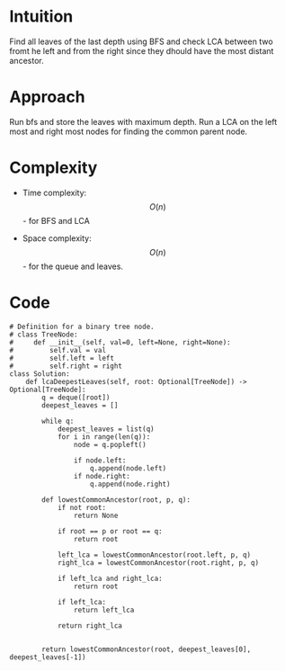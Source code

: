 # Intuition
Find all leaves of the last depth using BFS and check LCA between two fromt he left and from the right since they dhould have the most distant ancestor.

# Approach
Run bfs and store the leaves with maximum depth. Run a LCA on the left most and right most nodes for finding the common parent node.

# Complexity
- Time complexity:
$$O(n)$$ - for BFS and LCA

- Space complexity:
$$O(n)$$ - for the queue and leaves.

# Code
```python3 []
# Definition for a binary tree node.
# class TreeNode:
#     def __init__(self, val=0, left=None, right=None):
#         self.val = val
#         self.left = left
#         self.right = right
class Solution:
    def lcaDeepestLeaves(self, root: Optional[TreeNode]) -> Optional[TreeNode]:
        q = deque([root])
        deepest_leaves = []

        while q:
            deepest_leaves = list(q)
            for i in range(len(q)):
                node = q.popleft()

                if node.left:
                    q.append(node.left)
                if node.right:
                    q.append(node.right)

        def lowestCommonAncestor(root, p, q):
            if not root:
                return None

            if root == p or root == q:
                return root

            left_lca = lowestCommonAncestor(root.left, p, q)
            right_lca = lowestCommonAncestor(root.right, p, q)

            if left_lca and right_lca:
                return root
            
            if left_lca:
                return left_lca
            
            return right_lca

        
        return lowestCommonAncestor(root, deepest_leaves[0], deepest_leaves[-1])

```